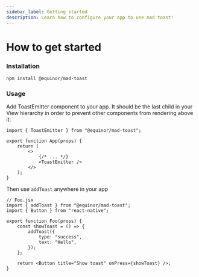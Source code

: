 ```yaml
---
sidebar_label: Getting started
description: Learn how to configure your app to use mad toast!
---
```


# How to get started

### Installation

`npm install @equinor/mad-toast`

### Usage

Add ToastEmitter component to your app. It should be the last child in your View hierarchy in order
to prevent other components from rendering above it:

```tsx
import { ToastEmitter } from "@equinor/mad-toast";

export function App(props) {
    return (
        <>
            {/* ... */}
            <ToastEmitter />
        </>
    );
}
```

Then use `addToast` anywhere in your app

```tsx
// Foo.jsx
import { addToast } from "@equinor/mad-toast";
import { Button } from "react-native";

export function Foo(props) {
    const showToast = () => {
        addToast({
            type: "success",
            text: "Hello",
        });
    };

    return <Button title="Show toast" onPress={showToast} />;
}
```
